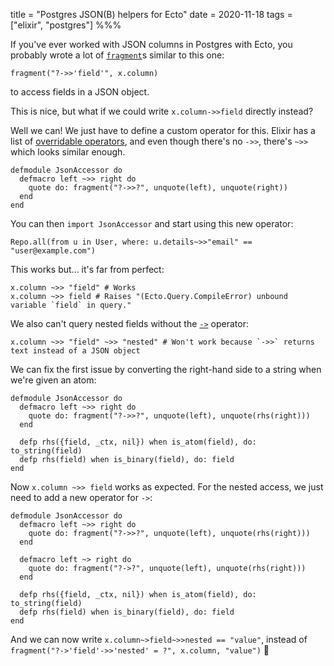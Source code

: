 title = "Postgres JSON(B) helpers for Ecto"
date = 2020-11-18
tags = ["elixir", "postgres"]
%%%

If you've ever worked with JSON columns in Postgres with Ecto, you probably wrote a lot of [`fragment`](https://hexdocs.pm/ecto/Ecto.Query.API.html#fragment/1)s similar to this one:

    fragment("?->>'field'", x.column)

to access fields in a JSON object.

This is nice, but what if we could write `x.column->>field` directly instead?

Well we can! We just have to define a custom operator for this. Elixir has a list of [overridable operators](https://hexdocs.pm/elixir/operators.html#defining-custom-operators), and even though there's no `->>`, there's `~>>` which looks similar enough.

    defmodule JsonAccessor do
      defmacro left ~>> right do
        quote do: fragment("?->>?", unquote(left), unquote(right))
      end
    end

You can then `import JsonAccessor` and start using this new operator:

    Repo.all(from u in User, where: u.details~>>"email" == "user@example.com")

This works but... it's far from perfect:

    x.column ~>> "field" # Works
    x.column ~>> field # Raises "(Ecto.Query.CompileError) unbound variable `field` in query."

We also can't query nested fields without the [`->`](https://www.postgresql.org/docs/9.5/functions-json.html) operator:

    x.column ~>> "field" ~>> "nested" # Won't work because `->>` returns text instead of a JSON object

We can fix the first issue by converting the right-hand side to a string when we're given an atom:

    defmodule JsonAccessor do
      defmacro left ~>> right do
        quote do: fragment("?->>?", unquote(left), unquote(rhs(right)))
      end

      defp rhs({field, _ctx, nil}) when is_atom(field), do: to_string(field)
      defp rhs(field) when is_binary(field), do: field
    end

Now `x.column ~>> field` works as expected. For the nested access, we just need to add a new operator for `->`:

    defmodule JsonAccessor do
      defmacro left ~>> right do
        quote do: fragment("?->>?", unquote(left), unquote(rhs(right)))
      end

      defmacro left ~> right do
        quote do: fragment("?->?", unquote(left), unquote(rhs(right)))
      end

      defp rhs({field, _ctx, nil}) when is_atom(field), do: to_string(field)
      defp rhs(field) when is_binary(field), do: field
    end

And we can now write `x.column~>field~>>nested == "value"`, instead of `fragment("?->'field'->>'nested' = ?", x.column, "value")` 🎉
